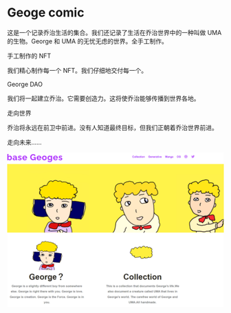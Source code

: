 # Geoge comic

这是一个记录乔治生活的集合。我们还记录了生活在乔治世界中的一种叫做 UMA 的生物。George 和 UMA 的无忧无虑的世界。全手工制作。

手工制作的 NFT

我们精心制作每一个 NFT。我们仔细地交付每一个。

George DAO

我们将一起建立乔治。它需要创造力。这将使乔治能够传播到世界各地。

走向世界

乔治将永远在前卫中前进。没有人知道最终目标，但我们正朝着乔治世界前进。

走向未来……

![NFT](78685.PNG)
